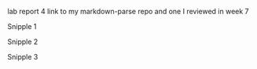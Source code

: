 lab report 4
link to my markdown-parse repo and one I reviewed in week 7

Snipple 1

Snipple 2

Snipple 3

